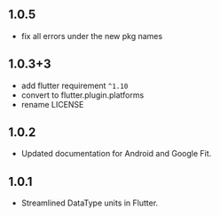 ## 1.0.5
* fix all errors under the new pkg names

## 1.0.3+3
* add flutter requirement `^1.10`
* convert to flutter.plugin.platforms
* rename LICENSE

## 1.0.2
* Updated documentation for Android and Google Fit.


## 1.0.1
* Streamlined DataType units in Flutter.
